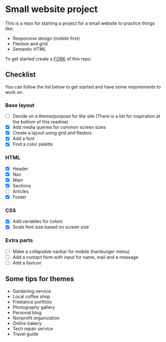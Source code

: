 # Small website project

This is a repo for starting a project for a small website to practice things like:
* Responsive design (mobile first)
* Flexbox and grid
* Semantic HTML

To get started create a [FORK](https://docs.github.com/en/pull-requests/collaborating-with-pull-requests/working-with-forks/fork-a-repo) of this repo.

## Checklist

You can follow the list below to get started and have some requirements to work on.

### Base layout
- [ ] Decide on a theme/purpose for the site (There is a list for inspiration at the bottom of this readme)
- [x] Add media queries for common screen sizes
- [x] Create a layout using grid and flexbox
- [x] Add a font
- [x] Find a color palette

### HTML
- [x] Header
- [x] Nav
- [x] Main
- [x] Sections
- [ ] Articles
- [x] Footer

### CSS
- [x] Add variables for colors
- [x] Scale font size based on screen size

### Extra parts
- [ ] Make a collapsible navbar for mobile (hamburger menu)
- [ ] Add a contact form with input for name, mail and a message
- [ ] Add a favicon

## Some tips for themes

- Gardening service
- Local coffee shop
- Freelance portfolio
- Photography gallery
- Personal blog
- Nonprofit organization
- Online bakery
- Tech repair service
- Travel guide
